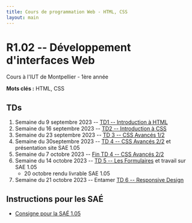 ```yaml
---
title: Cours de programmation Web - HTML, CSS
layout: main
---
```


# R1.02 -- Développement d'interfaces Web
Cours à l'IUT de Montpellier - 1ère année

**Mots clés :** HTML, CSS

## TDs

1. Semaine du 9 septembre 2023 -- [TD1 -- Introduction à HTML](tutorials/tutorial1.html)
1. Semaine du 16 septembre 2023 -- [TD2 -- Introduction à CSS ](tutorials/tutorial2.html)
1. Semaine du 23 septembre 2023 -- [TD 3 -- CSS Avancés 1/2](tutorials/tutorial3.html)
1. Semaine du 30septembre 2023 -- [TD 4 -- CSS Avancés 2/2](tutorials/tutorial4.html) et présentation site SAE 1.05
1. Semaine du 7 octobre 2023 -- [ Fin TD 4 -- CSS Avancés 2/2](tutorials/tutorial4.html)
1. Semaine du 14 octobre 2023 -- [TD 5 -- Les Formulaires](tutorials/tutorial5.html) et travail sur SAE 1.05
    * 20 octobre rendu livrable SAE 1.05  
1. Semaine du 21 octobre 2023 -- Entamer [TD 6 -- Responsive Design](tutorials/tutorial6.html)
<!-- 1. Semaine du 4 novembre 2023 -- Finir le [TD 6 -- Responsive Design](tutorials/tutorial6.html) et présentation site de la SAE 1.06 -->
<!-- 1. Semaine du 11, 18 ou 25 novembre 2023 -- Fin des TDs et séance de travail sur la SAE 1.06 -->
<!-- * 1 décembre rendu livrable SAE 1.05  -->
<!-- 1. Semaine du 2 ou du 9 decembre 2023 -- Séance d'évaluation des sites de la SAE 1.06  -->

 ## Instructions pour les SAÉ
* [Consigne pour la SAÉ 1.05](SAE_105.html)
<!-- * [Consigne pour la SAÉ 1.06](SAE_106.html) -->

<!--## Compléments optionnels-->
 
<!--1. [Coder des colonnes responsive à la Bootstrap](assets/tut5-complement.html)-->

<!-- ## Petite interrogation de CSS
* [Exemple et consignes](exempleTest.html) -->



